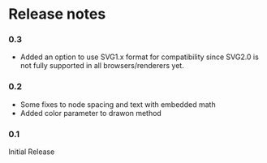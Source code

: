 # Release notes

### 0.3

- Added an option to use SVG1.x format for compatibility since SVG2.0 is not fully supported in all browsers/renderers yet.


### 0.2

- Some fixes to node spacing and text with embedded math
- Added color parameter to drawon method


### 0.1

Initial Release
